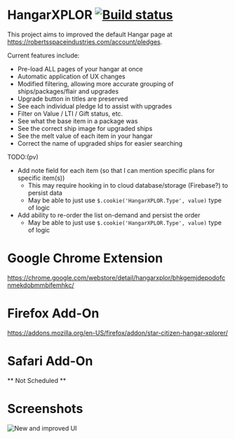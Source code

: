 # HangarXPLOR [![Build status](https://ci.appveyor.com/api/projects/status/7j87vur0plpw74vx/branch/master?svg=true)](https://ci.appveyor.com/project/dolkensp/hangarxplor/branch/master)

This project aims to improved the default Hangar page at https://robertsspaceindustries.com/account/pledges.

Current features include:
* Pre-load ALL pages of your hangar at once
* Automatic application of UX changes
* Modified filtering, allowing more accurate grouping of ships/packages/flair and upgrades
* Upgrade button in titles are preserved
* See each individual pledge Id to assist with upgrades
* Filter on Value / LTI / Gift status, etc.
* See what the base item in a package was
* See the correct ship image for upgraded ships
* See the melt value of each item in your hangar
* Correct the name of upgraded ships for easier searching

TODO:(pv) 
* Add note field for each item (so that I can mention specific plans for specific item(s)) 
  * This may require hooking in to cloud database/storage (Firebase?) to persist data 
  * May be able to just use `$.cookie('HangarXPLOR.Type', value)` type of logic 
* Add ability to re-order the list on-demand and persist the order 
  * May be able to just use `$.cookie('HangarXPLOR.Type', value)` type of logic 

# Google Chrome Extension

https://chrome.google.com/webstore/detail/hangarxplor/bhkgemjdepodofcnmekdobmmbifemhkc/

# Firefox Add-On

https://addons.mozilla.org/en-US/firefox/addon/star-citizen-hangar-xplorer/

# Safari Add-On

** Not Scheduled **

# Screenshots

![New and improved UI](http://i.imgur.com/Om3Zzbv.png "New and improved UI")
